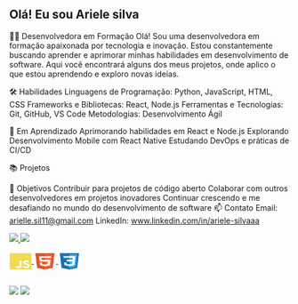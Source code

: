 ## Olá! Eu sou Ariele silva

👩‍💻 Desenvolvedora em Formação
Olá! Sou uma desenvolvedora em formação apaixonada por tecnologia e inovação. Estou constantemente buscando aprender e aprimorar minhas habilidades em desenvolvimento de software. Aqui você encontrará alguns dos meus projetos, onde aplico o que estou aprendendo e exploro novas ideias.

🛠️ Habilidades
Linguagens de Programação: Python, JavaScript, HTML, CSS
Frameworks e Bibliotecas: React, Node.js
Ferramentas e Tecnologias: Git, GitHub, VS Code
Metodologias: Desenvolvimento Ágil

🌱 Em Aprendizado
Aprimorando habilidades em React e Node.js
Explorando Desenvolvimento Mobile com React Native
Estudando DevOps e práticas de CI/CD

📚 Projetos

🎯 Objetivos
Contribuir para projetos de código aberto
Colaborar com outros desenvolvedores em projetos inovadores
Continuar crescendo e me desafiando no mundo do desenvolvimento de software
📫 Contato
Email: arielle.sil11@gmail.com
LinkedIn: www.linkedin.com/in/ariele-silvaaa


<div>
  <a href="https://github.com/arielesilvaa">
  <img height="180em" src="https://github-readme-stats.vercel.app/api?username=arielesilvaa&show_icons=true&theme=radical&include_all_commits=true&count_private=true"/>
  <img height="180em" src="https://github-readme-stats.vercel.app/api/top-langs/?username=arielesilvaa&layout=compact&langs_count=16&theme=radical"/>
</div>


<div style="display: inline_block"><br>
  <img align="center" alt="Rafa-Js" height="30" width="40" src="https://raw.githubusercontent.com/devicons/devicon/master/icons/javascript/javascript-plain.svg">
  <img align="center" alt="Rafa-HTML" height="30" width="40" src="https://raw.githubusercontent.com/devicons/devicon/master/icons/html5/html5-original.svg">
  <img align="center" alt="Rafa-CSS" height="30" width="40" src="https://raw.githubusercontent.com/devicons/devicon/master/icons/css3/css3-original.svg">
 
</div>
  
  ##

  <div> 
  
  <a href = "mailto:arielle.sil11@gmail.com"><img src="https://img.shields.io/badge/-Gmail-%23333?style=for-the-badge&logo=gmail&logoColor=white" target="_blank"></a>
  <a href="https://www.linkedin.com/in/ariele-silva-917256273" target="_blank"><img src="https://img.shields.io/badge/-LinkedIn-%230077B5?style=for-the-badge&logo=linkedin&logoColor=white" target="_blank"></a> 
  
</div>
